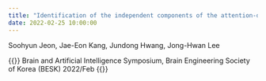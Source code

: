 ```yaml
---
title: "Identification of the independent components of the attention-deficit hyperactivity disorder using fMRI and gene expression data"
date: 2022-02-25 10:00:00
---
```


Soohyun Jeon, Jae-Eon Kang, Jundong Hwang, Jong-Hwan Lee

{{<format bright-green>}}
Brain and Artificial Intelligence Symposium, Brain Engineering Society of Korea (BESK) 2022/Feb
{{</format>}}
